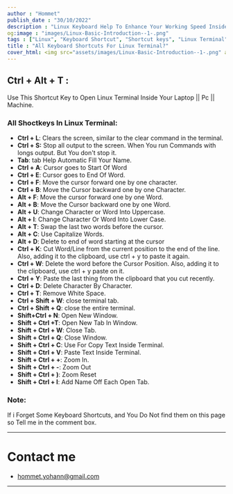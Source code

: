 ```yaml
---
author : "Hommet"
publish_date : "30/10/2022"
description : "Linux Keyboard Help To Enhance Your Working Speed Inside Command Tool"
og:image : "images/Linux-Basic-Introduction--1-.png"
tags : ["Linux", "Keyboard Shortcut", "Shortcut keys", "Linux Terminal"]
title : "All Keyboard Shortcuts For Linux Terminal?"
cover_html: <img src="assets/images/Linux-Basic-Introduction--1-.png" alt="All Keyboard Shortcuts For Linux Terminal" />
---
```


## Ctrl + Alt + T :

Use This Shortcut Key to Open Linux Terminal Inside Your Laptop || Pc ||
Machine.

### All Shoctkeys In Linux Terminal:

- **Ctrl + L**: Clears the screen, similar to the clear command in the terminal.
- **Ctrl + S:** Stop all output to the screen. When You run Commands with longs
  output. But You don't stop it.
- **Tab**: tab Help Automatic Fill Your Name.
- **Ctrl + A**: Cursor goes to Start Of Word
- **Ctrl + E**: Cursor goes to End Of Word.
- **Ctrl + F**: Move the cursor forward one by one character.
- **Ctrl + B**: Move the Cursor backward one by one Character.
- **Alt + F**: Move the cursor forward one by one Word.
- **Alt + B**: Move the Cursor backward one by one Word.
- **Alt + U**: Change Character or Word Into Uppercase.
- **Alt + l**: Change Character Or Word Into Lower Case.
- **Alt + T**: Swap the last two words before the cursor.
- **Alt + C**: Use Capitalize Words.
- **Alt + D**: Delete to end of word starting at the cursor
- **Ctrl + K**: Cut Word/Line from the current position to the end of the line.
  Also, adding it to the clipboard, use ctrl + y to paste it again.
- **Ctrl + W**: Delete the word before the Cursor Position. Also, adding it to
  the clipboard, use ctrl + y paste on it.
- **Ctrl + Y**: Paste the last thing from the clipboard that you cut recently.
- **Ctrl + D**: Delete Character By Character.
- **Ctrl + T**: Remove White Space.
- **Ctrl + Shift + W**: close terminal tab.
- **Ctrl + Shift + Q**: close the entire terminal.
- **Shift+Ctrl + N**: Open New Window.
- **Shift + Ctrl +T**: Open New Tab In Window.
- **Shift + Ctrl + W**: Close Tab.
- **Shift + Ctrl + Q**: Close Window.
- **Shift + Ctrl + C**: Use For Copy Text Inside Terminal.
- **Shift + Ctrl + V**: Paste Text Inside Terminal.
- **Shift + Ctrl + +**: Zoom In.
- **Shift + Ctrl + -**: Zoom Out
- **Shift + Ctrl + )**: Zoom Reset
- **Shift + Ctrl + I**: Add Name Off Each Open Tab.

### Note:

If i Forget Some Keyboard Shortcuts, and You Do Not find them on this page so
Tell me in the comment box.

---

# Contact me

- [hommet.yohann@gmail.com](mailto:hommet.yohann@gmail.com)

---
